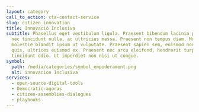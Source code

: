 ```yaml
---
layout: category
call_to_action: cta-contact-service
slug: citizen_innovation
title: Innovació Inclusiva
subtitle: Phasellus eget vestibulum ligula. Praesent bibendum lacinia porta. Sed
  nec tincidunt nulla, ac ultricies massa. Praesent non tempus diam. Morbi
  molestie blandit ipsum ut vulputate. Praesent sapien sem, euismod non sem
  quis, ultrices euismod ex. Praesent nec arcu eleifend, hendrerit turpis sed,
  tincidunt odio. Ut imperdiet non nisi ut congue.
symbol:
  path: /media/categories/symbol_empoderament.png
  alt: innovacion Inclusiva
services:
  - open-source-digital-tools
  - Democratic-agoras
  - citizen-assemblies-dialogues
  - playbooks
---
```


